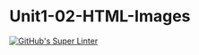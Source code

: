 # Unit1-02-HTML-Images
[![GitHub's Super Linter](https://github.com/ICS20-Programming-SamMakuc/Unit1-02-HTML-Images/workflows/GitHub's%20Super%20Linter/badge.svg)](https://github.com/ICS20-Programming-SamMakuc/Unit1-02-HTML-Images/actions)
